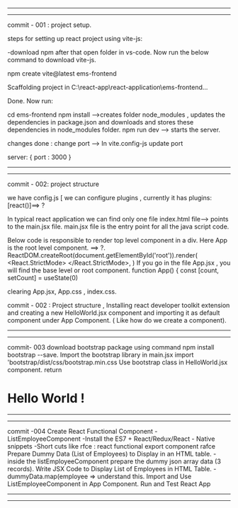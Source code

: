  *******************************************************************************
 *******************************************************************************
commit - 001 : project setup.

steps for setting up react project using vite-js:

-download npm after that open folder in vs-code. Now run the below command to download vite-js.

npm create vite@latest ems-frontend

Scaffolding project in C:\react-app\react-application\ems-frontend...

Done. Now run:

  cd ems-frontend
  npm install    -->creates folder node_modules , updates the dependencies in package.json and downloads and stores these dependencies in node_modules folder. 
  npm run dev  --> starts the server.
  
  
  changes done :
  change port --> In vite.config-js update port 
  
  server: {
	port : 3000
  }
  
  *****************************************************************************
  *****************************************************************************
  
  commit - 002: project structure
  
  we have config.js [ we can configure plugins , currently it has plugins: [react()]==> ?
  
  In typical react application we can find only one file index.html file--> points to the main.jsx file.
  main.jsx file is the entry point for all the java script code.
  
  Below code is responsible to render top level component in a div. Here App is the root level component. ==> ?.
  ReactDOM.createRoot(document.getElementById('root')).render(
  <React.StrictMode>
    <App />
  </React.StrictMode>,
)
If you go in the file App.jsx , you will find the base level or root component.
  function App() {
  const [count, setCount] = useState(0)
  
  clearing App.jsx, App.css , index.css. 
  
  commit - 002 : Project structure ,  Installing react developer toolkit extension and creating a new HelloWorld.jsx component and importing it as default component under App Component. ( Like how do we create a component).

  ***************************************************************************
  ***************************************************************************
  commit- 003 
  download bootstrap package using command npm install bootstrap --save. 
  Import the bootstrap library in main.jsx import 'bootstrap/dist/css/bootstrap.min.css
  Use bootstrap class in HelloWorld.jsx component. return <h1 className = "text-center"> Hello World ! </h1>


  ***************************************************************************
  ***************************************************************************
  
  commit -004
  Create React Functional Component - ListEmployeeComponent
		-Install the ES7 + React/Redux/React - Native snippets
		-Short cuts like rfce : react functional export component rafce
  Prepare Dummy Data (List of Employees) to Display in an HTML table.
		-inside the listEmployeeComponent prepare the dummy json array data (3 records).
  Write JSX Code to Display List of Employees in HTML Table.
		-dummyData.map(employee => <tr key = {employee.id}> understand this.
  Import and Use ListEmployeeComponent in App Component.
  Run and Test React App

  ***************************************************************************
  ***************************************************************************
  
